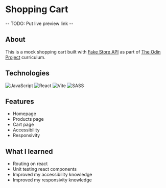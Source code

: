 # Shopping Cart

-- TODO: Put live preview link --

## About

This is a mock shopping cart built with [Fake Store API](https://fakestoreapi.com/) as part of [The Odin Project](https://www.theodinproject.com/) curriculum.

## Technologies

![JavaScript](https://img.shields.io/badge/javascript-%23323330.svg?style=for-the-badge&logo=javascript&logoColor=%23F7DF1E)
![React](https://img.shields.io/badge/react-%2320232a.svg?style=for-the-badge&logo=react&logoColor=%2361DAFB)
![Vite](https://img.shields.io/badge/vite-%23646CFF.svg?style=for-the-badge&logo=vite&logoColor=white)
![SASS](https://img.shields.io/badge/SASS-hotpink.svg?style=for-the-badge&logo=SASS&logoColor=white)

## Features

<ul>
    <li>Homepage</li>
    <li>Products page</li>
    <li>Cart page</li>
    <li>Accessibility</li>
    <li>Responsivity</li>
</ul>

###

## What I learned

<ul>
    <li>Routing on react</li>
    <li>Unit testing react components</li>
    <li>Improved my accessibility knowledge</li>
    <li>Improved my responsivity knowledge</li>
</ul>
